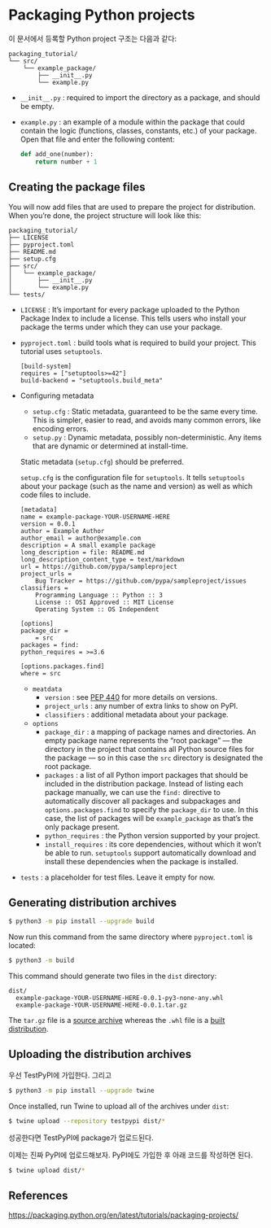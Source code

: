 # Packaging Python projects

이 문서에서 등록할 Python project 구조는 다음과 같다:

```
packaging_tutorial/
└── src/
    └── example_package/
        ├── __init__.py
        └── example.py
```

- `__init__.py` : required to import the directory as a package, and should be empty.

- `example.py` : an example of a module within the package that could contain the logic (functions, classes, constants, etc.) of your package. Open that file and enter the following content:

  ```python
  def add_one(number):
      return number + 1
  ```



## Creating the package files

You will now add files that are used to prepare the project for distribution. When you’re done, the project structure will look like this:

```
packaging_tutorial/
├── LICENSE
├── pyproject.toml
├── README.md
├── setup.cfg
├── src/
│   └── example_package/
│       ├── __init__.py
│       └── example.py
└── tests/
```

- `LICENSE` : It’s important for every package uploaded to the Python Package Index to include a license. This tells users who install your package the terms under which they can use your package.

- `pyproject.toml` : build tools what is required to build your project. This tutorial uses `setuptools`.

  ```
  [build-system]
  requires = ["setuptools>=42"]
  build-backend = "setuptools.build_meta"
  ```

- Configuring metadata

  - `setup.cfg` : Static metadata, guaranteed to be the same every time. This is simpler, easier to read, and avoids many common errors, like encoding errors.
  - `setup.py` : Dynamic metadata, possibly non-deterministic. Any items that are dynamic or determined at install-time.

  Static metadata (`setup.cfg`) should be preferred.

  `setup.cfg` is the configuration file for `setuptools`. It tells `setuptools` about your package (such as the name and version) as well as which code files to include.

  ```
  [metadata]
  name = example-package-YOUR-USERNAME-HERE
  version = 0.0.1
  author = Example Author
  author_email = author@example.com
  description = A small example package
  long_description = file: README.md
  long_description_content_type = text/markdown
  url = https://github.com/pypa/sampleproject
  project_urls =
      Bug Tracker = https://github.com/pypa/sampleproject/issues
  classifiers =
      Programming Language :: Python :: 3
      License :: OSI Approved :: MIT License
      Operating System :: OS Independent
  
  [options]
  package_dir =
      = src
  packages = find:
  python_requires = >=3.6
  
  [options.packages.find]
  where = src
  ```

  - `meatdata`
    - `version` : see [PEP 440](https://www.python.org/dev/peps/pep-0440) for more details on versions.
  	- `project_urls` : any number of extra links to show on PyPI.
  	- `classifiers` : additional metadata about your package.
  - `options`
    - `package_dir` : a mapping of package names and directories. An empty package name represents the “root package” — the directory in the project that contains all Python source files for the package — so in this case the `src` directory is designated the root package.
    - `packages` : a list of all Python import packages that should be included in the distribution package. Instead of listing each package manually, we can use the `find:` directive to automatically discover all packages and subpackages and `options.packages.find` to specify the `package_dir` to use. In this case, the list of packages will be `example_package` as that’s the only package present.
    - `python_requires` : the Python version supported by your project.
    - `install_requires` : its core dependencies, without which it won’t be able to run. `setuptools` support automatically download and install these dependencies when the package is installed.

- `tests` : a placeholder for test files. Leave it empty for now.



## Generating distribution archives

```bash
$ python3 -m pip install --upgrade build
```

Now run this command from the same directory where `pyproject.toml` is located:

```bash
$ python3 -m build
```

This command should generate two files in the `dist` directory:

```
dist/
  example-package-YOUR-USERNAME-HERE-0.0.1-py3-none-any.whl
  example-package-YOUR-USERNAME-HERE-0.0.1.tar.gz
```

The `tar.gz` file is a [source archive](https://packaging.python.org/en/latest/glossary/#term-Source-Archive) whereas the `.whl` file is a [built distribution](https://packaging.python.org/en/latest/glossary/#term-Built-Distribution).



## Uploading the distribution archives

우선 TestPyPI에 가입한다. 그리고

```bash
$ python3 -m pip install --upgrade twine
```

Once installed, run Twine to upload all of the archives under `dist`:

```bash
$ twine upload --repository testpypi dist/*
```

성공한다면 TestPyPI에 package가 업로드된다.

이제는 진짜 PyPI에 업로드해보자. PyPI에도 가입한 후 아래 코드를 작성하면 된다.

```bash
$ twine upload dist/*
```



## References

https://packaging.python.org/en/latest/tutorials/packaging-projects/
